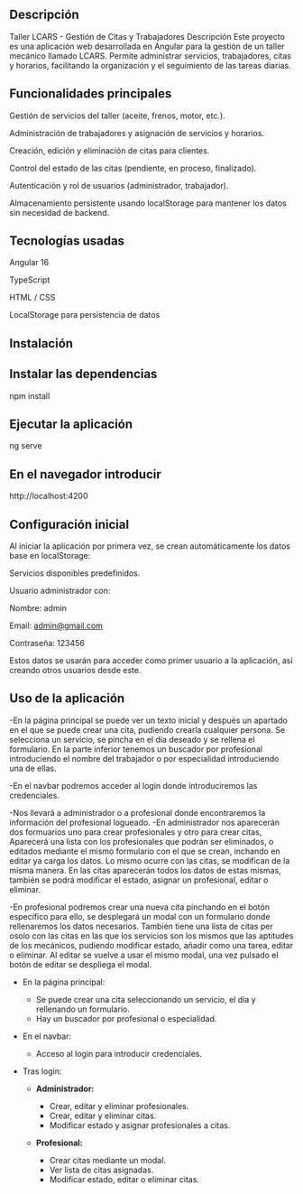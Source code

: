 ## Descripción
Taller LCARS - Gestión de Citas y Trabajadores
Descripción
Este proyecto es una aplicación web desarrollada en Angular para la gestión de un taller mecánico llamado LCARS. Permite administrar servicios, trabajadores, citas y horarios, facilitando la organización y el seguimiento de las tareas diarias.

## Funcionalidades principales
Gestión de servicios del taller (aceite, frenos, motor, etc.).

Administración de trabajadores y asignación de servicios y horarios.

Creación, edición y eliminación de citas para clientes.

Control del estado de las citas (pendiente, en proceso, finalizado).

Autenticación y rol de usuarios (administrador, trabajador).

Almacenamiento persistente usando localStorage para mantener los datos sin necesidad de backend.

## Tecnologías usadas
Angular 16

TypeScript

HTML / CSS

LocalStorage para persistencia de datos

## Instalación
  ## Instalar las dependencias
  npm install
  ## Ejecutar la aplicación
  ng serve
  ## En el navegador introducir
  http://localhost:4200
  
## Configuración inicial
Al iniciar la aplicación por primera vez, se crean automáticamente los datos base en localStorage:

Servicios disponibles predefinidos.

Usuario administrador con:

Nombre: admin

Email: admin@gmail.com

Contraseña: 123456

Estos datos se usarán para acceder como primer usuario a la aplicación, así creando otros usuarios desde este.

## Uso de la aplicación
-En la página principal se puede ver un texto inicial y después un apartado en el que se puede crear una cita, pudiendo crearla cualquier persona. Se selecciona un servicio, se pincha en el día deseado y se rellena el formulario. En la parte inferior tenemos un buscador por profesional introduciendo el nombre del trabajador o por especialidad introduciendo una de ellas.

-En el navbar podremos acceder al login donde introduciremos las credenciales.

-Nos llevará a administrador o a profesional donde encontraremos la información del profesional logueado.
  -En administrador nos aparecerán dos formuarios uno para crear profesionales y otro para crear citas, Aparecerá una lista con los profesionales que podrán ser eliminados, o editados mediante el mismo formulario con el que se crean, inchando en editar ya carga los datos. Lo mismo ocurre con las citas, se modifican de la misma manera. En las citas aparecerán todos los datos de estas mismas, también se podrá modificar el estado, asignar un profesional, editar o eliminar.
  
  -En profesional podremos crear una nueva cita pinchando en el botón específico para ello, se desplegará un modal con un formulario donde rellenaremos los datos necesarios. También tiene una lista de citas per osolo con las citas en las que los servicios son los mismos que las aptitudes de los mecánicos, pudiendo modificar estado, añadir como una tarea, editar o eliminar. Al editar se vuelve a usar el mismo modal, una vez pulsado el botón de editar se despliega el modal.

  - En la página principal:
    - Se puede crear una cita seleccionando un servicio, el día y rellenando un formulario.
    - Hay un buscador por profesional o especialidad.

  - En el navbar:
    - Acceso al login para introducir credenciales.
    
  - Tras login:
    - **Administrador:**
      - Crear, editar y eliminar profesionales.
      - Crear, editar y eliminar citas.
      - Modificar estado y asignar profesionales a citas.

    - **Profesional:**
      - Crear citas mediante un modal.
      - Ver lista de citas asignadas.
      - Modificar estado, editar o eliminar citas.